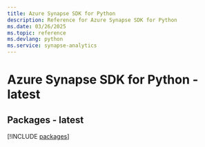```yaml
---
title: Azure Synapse SDK for Python
description: Reference for Azure Synapse SDK for Python
ms.date: 03/26/2025
ms.topic: reference
ms.devlang: python
ms.service: synapse-analytics
---
```

# Azure Synapse SDK for Python - latest
## Packages - latest
[!INCLUDE [packages](synapse-index.md)]
